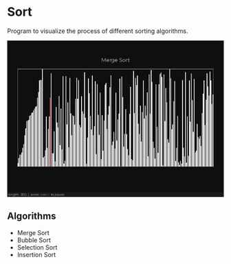 # Sort

Program to visualize the process of different sorting algorithms.  

![example](assets/example.png)  

## Algorithms
* Merge Sort
* Bubble Sort
* Selection Sort
* Insertion Sort
